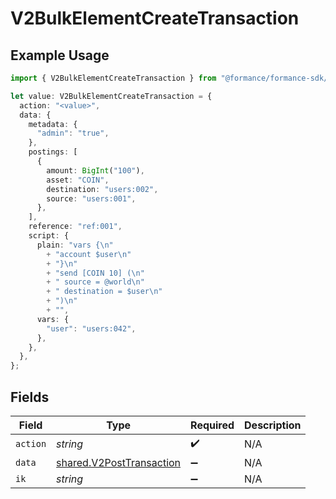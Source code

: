 # V2BulkElementCreateTransaction

## Example Usage

```typescript
import { V2BulkElementCreateTransaction } from "@formance/formance-sdk/sdk/models/shared";

let value: V2BulkElementCreateTransaction = {
  action: "<value>",
  data: {
    metadata: {
      "admin": "true",
    },
    postings: [
      {
        amount: BigInt("100"),
        asset: "COIN",
        destination: "users:002",
        source: "users:001",
      },
    ],
    reference: "ref:001",
    script: {
      plain: "vars {\n"
        + "account $user\n"
        + "}\n"
        + "send [COIN 10] (\n"
        + "	source = @world\n"
        + "	destination = $user\n"
        + ")\n"
        + "",
      vars: {
        "user": "users:042",
      },
    },
  },
};
```

## Fields

| Field                                                                       | Type                                                                        | Required                                                                    | Description                                                                 |
| --------------------------------------------------------------------------- | --------------------------------------------------------------------------- | --------------------------------------------------------------------------- | --------------------------------------------------------------------------- |
| `action`                                                                    | *string*                                                                    | :heavy_check_mark:                                                          | N/A                                                                         |
| `data`                                                                      | [shared.V2PostTransaction](../../../sdk/models/shared/v2posttransaction.md) | :heavy_minus_sign:                                                          | N/A                                                                         |
| `ik`                                                                        | *string*                                                                    | :heavy_minus_sign:                                                          | N/A                                                                         |